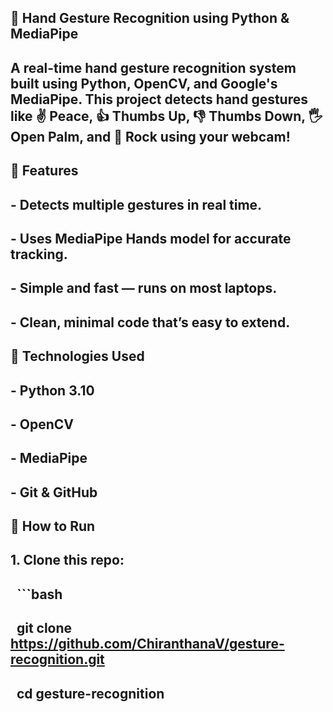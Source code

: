 ## 🤖 Hand Gesture Recognition using Python \& MediaPipe

## 

## A real-time hand gesture recognition system built using Python, OpenCV, and Google's MediaPipe. This project detects hand gestures like ✌️ Peace, 👍 Thumbs Up, 👎 Thumbs Down, 🖐️ Open Palm, and 🤘 Rock using your webcam!

## 

## 📌 Features

## \- Detects multiple gestures in real time.

## \- Uses MediaPipe Hands model for accurate tracking.

## \- Simple and fast — runs on most laptops.

## \- Clean, minimal code that’s easy to extend.

## 

## 🚀 Technologies Used

## \- Python 3.10

## \- OpenCV

## \- MediaPipe

## \- Git \& GitHub

## 

## 🔧 How to Run

## 1\. Clone this repo:

## &nbsp;  ```bash

## &nbsp;  git clone https://github.com/ChiranthanaV/gesture-recognition.git

## &nbsp;  cd gesture-recognition




